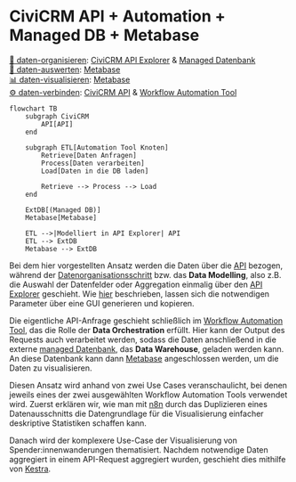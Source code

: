 # CiviCRM API + Automation + Managed DB + Metabase

[💾 daten-organisieren](./../1-datenlebenszyklus.html#daten-organisieren): [CiviCRM API Explorer](./../../tools/1-civicrm_intern/3-civicrm-api.md#api-explorer) & [Managed Datenbank](./../../tools/4-managed-datenbank.md)<br>
[🔢 daten-auswerten](./../1-datenlebenszyklus.html#daten-auswerten): [Metabase](./../tools/bi-tools.md#metabase) <br>
[📊 daten-visualisieren](./../1-datenlebenszyklus.html#daten-visualisieren): [Metabase](./../tools/bi-tools.md#metabase) <br>
[⚙️ daten-verbinden](./../1-datenlebenszyklus.html#daten-verbinden): 
[CiviCRM API](./../../tools/1-civicrm_intern/3-civicrm-api.md) & [Workflow Automation Tool](../../tools/5-workflow-tools.md)

```mermaid
flowchart TB
    subgraph CiviCRM
        API[API]
    end

    subgraph ETL[Automation Tool Knoten]
        Retrieve[Daten Anfragen]
        Process[Daten verarbeiten]
        Load[Daten in die DB laden]

        Retrieve --> Process --> Load
    end

    ExtDB[(Managed DB)]
    Metabase[Metabase]

    ETL -->|Modelliert in API Explorer| API
    ETL --> ExtDB
    Metabase --> ExtDB 

```


Bei dem hier vorgestellten Ansatz werden die Daten über die [API](../../tools/1-civicrm_intern/3-civicrm-api.md) bezogen, während der [Datenorganisationsschritt](../../1-datenlebenszyklus.html#daten-organisieren)  bzw. das **Data Modelling**, also z.B. die Auswahl der Datenfelder oder Aggregation einmalig über den [API Explorer](../../tools/1-civicrm_intern/3-civicrm-api.html#api-explorer) geschieht. Wie [hier](../../tools/1-civicrm_intern/3-civicrm-api.html#api-explorer) beschrieben, lassen sich die notwendigen Parameter über eine GUI generieren und kopieren. 

Die eigentliche API-Anfrage geschieht schließlich im [Workflow Automation Tool](../../tools/5-workflow-tools.md), das die Rolle der **Data Orchestration** erfüllt. Hier kann der Output des Requests auch verarbeitet werden, sodass die Daten anschließend in die externe [managed Datenbank](../../tools/4-managed-datenbank.md), das **Data Warehouse**, geladen werden kann. An diese Datenbank kann dann [Metabase](../../tools/3-bi-tools.md) angeschlossen werden, um die Daten zu visualisieren.

Diesen Ansatz wird anhand von zwei Use Cases veranschaulicht, bei denen jeweils eines der zwei ausgewählten Workflow Automation Tools verwendet wird. Zuerst erklären wir, wie man mit [n8n](../../tools/5-workflow-tools.html#n8n) durch das Duplizieren eines Datenausschnitts die Datengrundlage für die Visualisierung einfacher deskriptive Statistiken schaffen kann.

Danach wird der komplexere Use-Case der Visualisierung von Spender:innenwanderungen thematisiert. Nachdem notwendige Daten aggregiert in einem API-Request aggregiert wurden, geschieht dies mithilfe von [Kestra](../../tools/5-workflow-tools.html#kestra).
